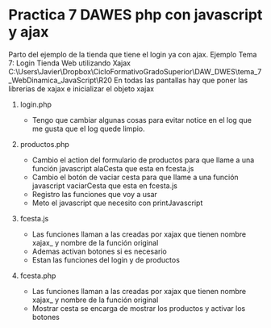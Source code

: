 # Practica 7 DAWES php con javascript y ajax 

Parto del ejemplo de la tienda que tiene el login ya con ajax.
Ejemplo Tema 7: Login Tienda Web utilizando Xajax
C:\Users\Javier\Dropbox\CicloFormativoGradoSuperior\DAW_DWES\tema_7_WebDinamica_JavaScript\R20
En todas las pantallas hay que poner las librerias de xajax e inicializar el objeto xajax

1. login.php
   - Tengo que cambiar algunas cosas para evitar notice en el log que me gusta que el log quede limpio.

2. productos.php
   - Cambio el action del formulario de productos para que llame a una función javascript alaCesta que esta en fcesta.js
   - Cambio el botón de vaciar cesta para que llame a una función javascript vaciarCesta que esta en fcesta.js
   - Registro las funciones que voy a usar
   - Meto el javascript que necesito con printJavascript

3. fcesta.js
   - Las funciones llaman a las creadas por xajax que tienen nombre xajax_ y nombre de la función original
   - Ademas activan botones si es necesario
   - Estan las funciones del login y de productos
 
4. fcesta.php
   - Las funciones llaman a las creadas por xajax que tienen nombre xajax_ y nombre de la función original
   - Mostrar cesta se encarga de mostrar los productos y activar los botones
